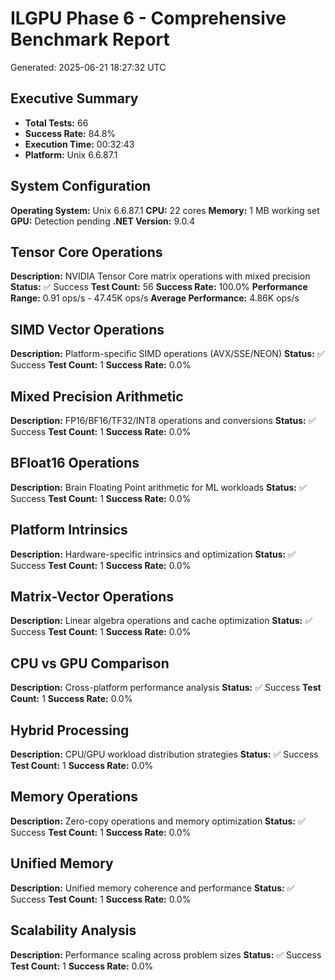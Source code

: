 # ILGPU Phase 6 - Comprehensive Benchmark Report
Generated: 2025-06-21 18:27:32 UTC

## Executive Summary

- **Total Tests:** 66
- **Success Rate:** 84.8%
- **Execution Time:** 00:32:43
- **Platform:** Unix 6.6.87.1

## System Configuration

**Operating System:** Unix 6.6.87.1
**CPU:** 22 cores
**Memory:** 1 MB working set
**GPU:** Detection pending
**.NET Version:** 9.0.4

## Tensor Core Operations
**Description:** NVIDIA Tensor Core matrix operations with mixed precision
**Status:** ✅ Success
**Test Count:** 56
**Success Rate:** 100.0%
**Performance Range:** 0.91 ops/s - 47.45K ops/s
**Average Performance:** 4.86K ops/s

## SIMD Vector Operations
**Description:** Platform-specific SIMD operations (AVX/SSE/NEON)
**Status:** ✅ Success
**Test Count:** 1
**Success Rate:** 0.0%

## Mixed Precision Arithmetic
**Description:** FP16/BF16/TF32/INT8 operations and conversions
**Status:** ✅ Success
**Test Count:** 1
**Success Rate:** 0.0%

## BFloat16 Operations
**Description:** Brain Floating Point arithmetic for ML workloads
**Status:** ✅ Success
**Test Count:** 1
**Success Rate:** 0.0%

## Platform Intrinsics
**Description:** Hardware-specific intrinsics and optimization
**Status:** ✅ Success
**Test Count:** 1
**Success Rate:** 0.0%

## Matrix-Vector Operations
**Description:** Linear algebra operations and cache optimization
**Status:** ✅ Success
**Test Count:** 1
**Success Rate:** 0.0%

## CPU vs GPU Comparison
**Description:** Cross-platform performance analysis
**Status:** ✅ Success
**Test Count:** 1
**Success Rate:** 0.0%

## Hybrid Processing
**Description:** CPU/GPU workload distribution strategies
**Status:** ✅ Success
**Test Count:** 1
**Success Rate:** 0.0%

## Memory Operations
**Description:** Zero-copy operations and memory optimization
**Status:** ✅ Success
**Test Count:** 1
**Success Rate:** 0.0%

## Unified Memory
**Description:** Unified memory coherence and performance
**Status:** ✅ Success
**Test Count:** 1
**Success Rate:** 0.0%

## Scalability Analysis
**Description:** Performance scaling across problem sizes
**Status:** ✅ Success
**Test Count:** 1
**Success Rate:** 0.0%

